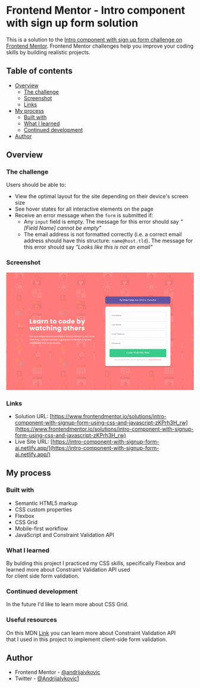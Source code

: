 # Frontend Mentor - Intro component with sign up form solution

This is a solution to the [Intro component with sign up form challenge on Frontend Mentor](https://www.frontendmentor.io/challenges/intro-component-with-signup-form-5cf91bd49edda32581d28fd1). Frontend Mentor challenges help you improve your coding skills by building realistic projects.

## Table of contents

- [Overview](#overview)
  - [The challenge](#the-challenge)
  - [Screenshot](#screenshot)
  - [Links](#links)
- [My process](#my-process)
  - [Built with](#built-with)
  - [What I learned](#what-i-learned)
  - [Continued development](#continued-development)
- [Author](#author)

## Overview

### The challenge

Users should be able to:

- View the optimal layout for the site depending on their device's screen size
- See hover states for all interactive elements on the page
- Receive an error message when the `form` is submitted if:
  - Any `input` field is empty. The message for this error should say _"[Field Name] cannot be empty"_
  - The email address is not formatted correctly (i.e. a correct email address should have this structure: `name@host.tld`). The message for this error should say _"Looks like this is not an email"_

### Screenshot

![](./screenshot.png)

### Links

- Solution URL: [https://www.frontendmentor.io/solutions/intro-component-with-signup-form-using-css-and-javascript-zKPrh3H_rw](https://www.frontendmentor.io/solutions/intro-component-with-signup-form-using-css-and-javascript-zKPrh3H_rw)
- Live Site URL: [https://intro-component-with-signup-form-ai.netlify.app/](https://intro-component-with-signup-form-ai.netlify.app/)

## My process

### Built with

- Semantic HTML5 markup
- CSS custom properties
- Flexbox
- CSS Grid
- Mobile-first workflow
- JavaScript and Constraint Validation API

### What I learned

By bulding this project I practiced my CSS skills, specifically Flexbox and learned more about Constraint Validation API used<br>
for client side form validation.

### Continued development

In the future I'd like to learn more about CSS Grid.

### Useful resources

On this MDN [Link](https://developer.mozilla.org/en-US/docs/Learn/Forms/Form_validation) you can learn more about Constraint Validation API<br>
that I used in this project to implement client-side form validation.

## Author

- Frontend Mentor - [@andrijaivkovic](https://www.frontendmentor.io/profile/andrijaivkovic)
- Twitter - [@AndrijaIvkovic1](https://www.twitter.com/AndrijaIvkovic1)
